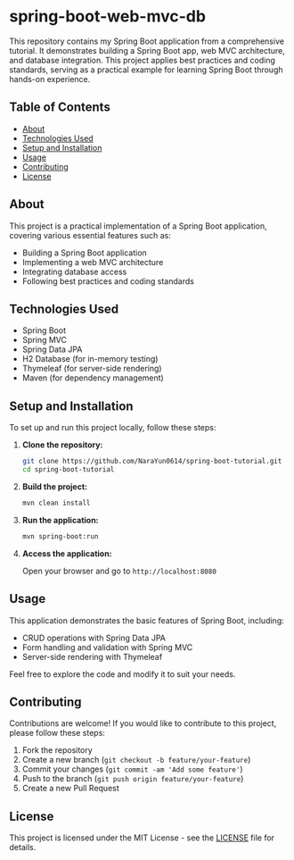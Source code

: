 # spring-boot-web-mvc-db
This repository contains my Spring Boot application from a comprehensive tutorial. It demonstrates building a Spring Boot app, web MVC architecture, and database integration. This project applies best practices and coding standards, serving as a practical example for learning Spring Boot through hands-on experience.

## Table of Contents

- [About](#about)
- [Technologies Used](#technologies-used)
- [Setup and Installation](#setup-and-installation)
- [Usage](#usage)
- [Contributing](#contributing)
- [License](#license)

## About

This project is a practical implementation of a Spring Boot application, covering various essential features such as:

- Building a Spring Boot application
- Implementing a web MVC architecture
- Integrating database access
- Following best practices and coding standards

## Technologies Used

- Spring Boot
- Spring MVC
- Spring Data JPA
- H2 Database (for in-memory testing)
- Thymeleaf (for server-side rendering)
- Maven (for dependency management)

## Setup and Installation

To set up and run this project locally, follow these steps:

1. **Clone the repository:**

    ```sh
    git clone https://github.com/NaraYun0614/spring-boot-tutorial.git
    cd spring-boot-tutorial
    ```

2. **Build the project:**

    ```sh
    mvn clean install
    ```

3. **Run the application:**

    ```sh
    mvn spring-boot:run
    ```

4. **Access the application:**

    Open your browser and go to `http://localhost:8080`

## Usage

This application demonstrates the basic features of Spring Boot, including:

- CRUD operations with Spring Data JPA
- Form handling and validation with Spring MVC
- Server-side rendering with Thymeleaf

Feel free to explore the code and modify it to suit your needs.

## Contributing

Contributions are welcome! If you would like to contribute to this project, please follow these steps:

1. Fork the repository
2. Create a new branch (`git checkout -b feature/your-feature`)
3. Commit your changes (`git commit -am 'Add some feature'`)
4. Push to the branch (`git push origin feature/your-feature`)
5. Create a new Pull Request

## License

This project is licensed under the MIT License - see the [LICENSE](LICENSE) file for details.

